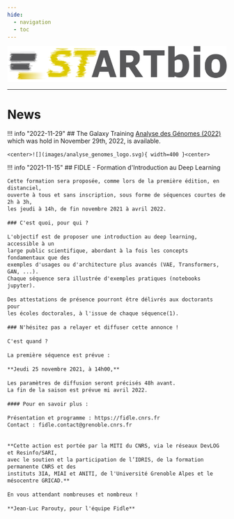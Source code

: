 ```yaml
---
hide:
  - navigation
  - toc
---
```


![startbio_logo](images/startbio.png)

------



# News

!!! info "2022-11-29"
    ## The Galaxy Training [Analyse des Génomes (2022)]([Run-Galaxy/index.md](https://artbio.github.io/startbio/AnalyseGenomes_2022/outline/))
    which was hold in November 29th, 2022, is available.
        
    <center>![](images/analyse_genomes_logo.svg){ width=400 }<center>

!!! info "2021-11-15"
    ## FIDLE - Formation d'Introduction au Deep Learning
    
    Cette formation sera proposée, comme lors de la première édition, en distanciel,
    ouverte à tous et sans inscription, sous forme de séquences courtes de 2h à 3h,
    les jeudi à 14h, de fin novembre 2021 à avril 2022.
    
    ### C'est quoi, pour qui ?
    
    L'objectif est de proposer une introduction au deep learning, accessible à un
    large public scientifique, abordant à la fois les concepts fondamentaux que des
    exemples d'usages ou d'architecture plus avancés (VAE, Transformers, GAN, ...).
    Chaque séquence sera illustrée d'exemples pratiques (notebooks jupyter).
    
    Des attestations de présence pourront être délivrés aux doctorants pour
    les écoles doctorales, à l'issue de chaque séquence(1).
    
    ### N'hésitez pas a relayer et diffuser cette annonce !
    
    C'est quand ?
    
    La première séquence est prévue :
     
    **Jeudi 25 novembre 2021, à 14h00,**
    
    Les paramètres de diffusion seront précisés 48h avant.
    La fin de la saison est prévue mi avril 2022.
    
    #### Pour en savoir plus :
    
    Présentation et programme : https://fidle.cnrs.fr
    Contact : fidle.contact@grenoble.cnrs.fr
    
    
    **Cette action est portée par la MITI du CNRS, via le réseaux DevLOG et Resinfo/SARI,
    avec le soutien et la participation de l’IDRIS, de la formation permanente CNRS et des
    instituts 3IA, MIAI et ANITI, de l'Université Grenoble Alpes et le mésocentre GRICAD.**
    
    En vous attendant nombreuses et nombreux !
    
    **Jean-Luc Parouty, pour l'équipe Fidle**
